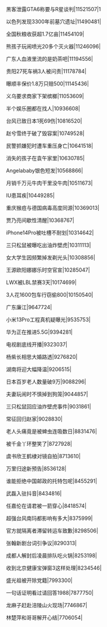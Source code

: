 黑客泄露GTA6称要与R星谈判|11521507|1

以色列发现3300年前墓穴遗址|11490481|

全国秋粮收获超1.7亿亩|11454109|

熊孩子玩闹喷光20多个灭火器|11246096|

广东人血液里流的是奶茶吧|11194556|

贵阳27死车祸3人被问责|11178784|

曝顺丰保价1.8万只赔500|11145436|

义乌要求商家下架槟榔|11053609|

半个娱乐圈都在找人|10936608|

台风已致日本1死69伤|10816520|

赵兮雪终于破了毁容案|10749528|

民警抓嫌犯时遭车重压身亡|10641518|

消失的孩子在袁午家里|10630785|

Angelababy银色短发|10568866|

月销千万元牛肉干里没牛肉|10511673|

IU患耳疾|10449285|

重庆猴痘与德国病毒高度同源|10369013|

贾乃亮间歇性清醒|10368767|

iPhone14Pro被吐槽不耐划|10314642|

三只松鼠被曝吃出油炸壁虎|10311113|

女大学生因频繁掉发剃光头|10308856|

王源欧阳娜娜乐时空官宣|10285047|

LWX被LBL禁赛3天|10174699|

3人花1600包车行窃偷800|10150540|

广东廉江|9647724|

小米13Pro工程真机疑曝光|9535753|

华为正在推进5.5G|9394281|

电视剧底线开播|9323037|

杨紫长相思大婚路透|9276820|

湖南将迎大幅降温|9206515|

日本百岁老人数量破9万|9088296|

夫妻玩闹时不慎掉到狗笼|9044857|

三只松鼠回应油炸壁虎事件|9031861|

常征回归赵家|9028830|

老人头痛竟是被蜱虫连吸数日|8831476|

被千金丫环整笑了|8727928|

虞书欣王鹤棣对镜自拍|8713610|

万里归途新预告|8536128|

谁能拒绝中国邮政的托特包呢|8455291|

武磊入驻抖音|8434816|

任嘉伦在请君被一箭穿心|8418574|

超强台风南玛都影响有多大|8375999|

官方就隔离者滞留转运车致歉|8298506|

张翰新剧台词引争议|8290313|

成都人解封后凌晨排队吃火锅|8253198|

收到北京健康宝弹窗3这样处理|8234546|

盛光祖被开除党籍|7993300|

一句话证明看过请回答1988|7877750|

龙麻子赶赴涪陵山火现场|7746867|

林楚萍和哥哥解开心结|7706054|


